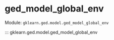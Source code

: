 # ged_model_global_env

Module: `gklearn.ged.model.ged_model_global_env`

::: gklearn.ged.model.ged_model_global_env
